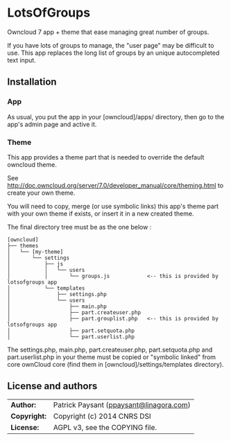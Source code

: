 # LotsOfGroups

Owncloud 7 app + theme that  ease managing great number of groups.

If you have lots of groups to manage, the "user page" may be difficult to use. This app replaces the long list of groups by an unique autocompleted text input.

## Installation

### App

As usual, you put the app in your [owncloud]/apps/ directory, then go to the app's admin page and active it.

### Theme

This app provides a theme part that is needed to override the default owncloud theme.

See http://doc.owncloud.org/server/7.0/developer_manual/core/theming.html to create your own theme.

You will need to copy, merge (or use symbolic links) this app's theme part with your own theme if exists, or insert it in a new created theme.

The final directory tree must be as the one below :

```
[owncloud]
├── themes
│   └── [my-theme]
│       └── settings
│           ├── js
│           │   └── users
│           │       └── groups.js            <-- this is provided by lotsofgroups app
│           └── templates
│               ├── settings.php
│               └── users
│                   ├── main.php
│                   ├── part.createuser.php
│                   ├── part.grouplist.php   <-- this is provided by lotsofgroups app
│                   ├── part.setquota.php
│                   └── part.userlist.php
```

The settings.php, main.php, part.createuser.php, part.setquota.php and part.userlist.php in your theme must be copied or "symbolic linked" from core ownCloud core (find them in [owncloud]/settings/templates directory).

## License and authors

|                      |                                          |
|:---------------------|:-----------------------------------------|
| **Author:**          | Patrick Paysant (<ppaysant@linagora.com>)
| **Copyright:**       | Copyright (c) 2014 CNRS DSI
| **License:**         | AGPL v3, see the COPYING file.